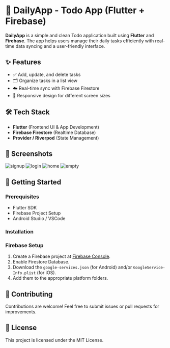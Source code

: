
# 📅 DailyApp - Todo App (Flutter + Firebase)

**DailyApp** is a simple and clean Todo application built using **Flutter** and **Firebase**. The app helps users manage their daily tasks efficiently with real-time data syncing and a user-friendly interface.

## ✨ Features

- ✅ Add, update, and delete tasks
- 🗂️ Organize tasks in a list view
- ☁️ Real-time sync with Firebase Firestore
- 📱 Responsive design for different screen sizes

## 🛠️ Tech Stack

- **Flutter** (Frontend UI & App Development)
- **Firebase Firestore** (Realtime Database)
- **Provider / Riverpod** (State Management)

## 📸 Screenshots
![signup](https://github.com/user-attachments/assets/e3e6061a-a34a-45ed-b560-7452aa882a13)
![login](https://github.com/user-attachments/assets/f25269c8-80ca-4842-a4a0-905ad212c4d9)
![home ](https://github.com/user-attachments/assets/9e41f370-f244-4942-b8dd-270008fa24c8)
![empty](https://github.com/user-attachments/assets/a1bf01c3-c9bf-44ed-a795-3472e3f4e38f)


## 🚀 Getting Started

### Prerequisites
- Flutter SDK
- Firebase Project Setup
- Android Studio / VSCode

### Installation

### Firebase Setup
1. Create a Firebase project at [Firebase Console](https://console.firebase.google.com/).
2. Enable Firestore Database.
3. Download the `google-services.json` (for Android) and/or `GoogleService-Info.plist` (for iOS).
4. Add them to the appropriate platform folders.


## 🤝 Contributing
Contributions are welcome! Feel free to submit issues or pull requests for improvements.

## 📄 License
This project is licensed under the MIT License.
